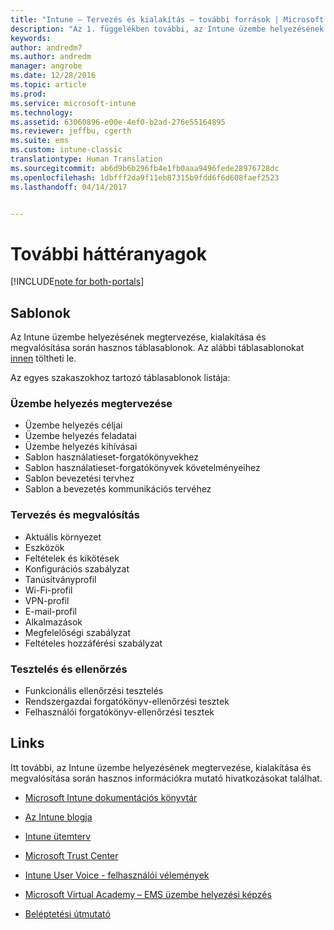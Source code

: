 ```yaml
---
title: "Intune – Tervezés és kialakítás – további források | Microsoft Docs"
description: "Az 1. függelékben további, az Intune üzembe helyezésének megtervezése és megvalósítása során hasznos Intune-információkra mutató hivatkozások találhatók."
keywords: 
author: andredm7
ms.author: andredm
manager: angrobe
ms.date: 12/28/2016
ms.topic: article
ms.prod: 
ms.service: microsoft-intune
ms.technology: 
ms.assetid: 63060896-e00e-4ef0-b2ad-276e55164895
ms.reviewer: jeffbu, cgerth
ms.suite: ems
ms.custom: intune-classic
translationtype: Human Translation
ms.sourcegitcommit: ab6d9b6b296fb4e1fb0aaa9496fede28976728dc
ms.openlocfilehash: 1dbfff2da9f11eb87315b9fdd6f6d608faef2523
ms.lasthandoff: 04/14/2017


---
```


# <a name="additional-resources"></a>További háttéranyagok

[!INCLUDE[note for both-portals](../includes/note-for-both-portals.md)]

## <a name="templates"></a>Sablonok

Az Intune üzembe helyezésének megtervezése, kialakítása és megvalósítása során hasznos táblasablonok. Az alábbi táblasablonokat [innen](https://gallery.technet.microsoft.com/Intune-deployment-planning-fae156c2?redir=0) töltheti le.

Az egyes szakaszokhoz tartozó táblasablonok listája:

### <a name="deployment-planning"></a>Üzembe helyezés megtervezése

- Üzembe helyezés céljai
- Üzembe helyezés feladatai
- Üzembe helyezés kihívásai
- Sablon használatieset-forgatókönyvekhez
- Sablon használatieset-forgatókönyvek követelményeihez
- Sablon bevezetési tervhez
- Sablon a bevezetés kommunikációs tervéhez

### <a name="design-and-implementation"></a>Tervezés és megvalósítás

- Aktuális környezet
- Eszközök
- Feltételek és kikötések
- Konfigurációs szabályzat
- Tanúsítványprofil
- Wi-Fi-profil
- VPN-profil
- E-mail-profil
- Alkalmazások
- Megfelelőségi szabályzat
- Feltételes hozzáférési szabályzat

### <a name="test-and-validation"></a>Tesztelés és ellenőrzés

- Funkcionális ellenőrzési tesztelés
- Rendszergazdai forgatókönyv-ellenőrzési tesztek
- Felhasználói forgatókönyv-ellenőrzési tesztek

## <a name="links"></a>Links

Itt további, az Intune üzembe helyezésének megtervezése, kialakítása és megvalósítása során hasznos információkra mutató hivatkozásokat találhat.

-   [Microsoft Intune dokumentációs könyvtár](https://docs.microsoft.com/intune/)

-   [Az Intune blogja](https://blogs.technet.microsoft.com/enterprisemobility/)

-   [Intune ütemterv](https://www.microsoft.com/server-cloud/roadmap/)

-   [Microsoft Trust Center](http://www.microsoft.com/TrustCenter/default.aspx)

-   [Intune User Voice - felhasználói vélemények](http://microsoftintune.uservoice.com/)

-   [Microsoft Virtual Academy – EMS üzembe helyezési képzés](https://mva.microsoft.com/training-courses/deploying-microsoft-enterprise-mobility-suite-16408?l=wjq9vmwvD_5805996570)

-   [Beléptetési útmutató](https://gallery.technet.microsoft.com/Intune-End-User-Enrollment-3a0c9b0c?WT.mc_id=Blog_Intune_General_PCIT)

